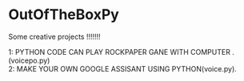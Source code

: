 # OutOfTheBoxPy
Some creative  projects !!!!!!! 




<p>1: PYTHON CODE CAN PLAY ROCKPAPER GANE WITH COMPUTER .(voicepo.py)<br>2: MAKE YOUR OWN GOOGLE ASSISANT USING PYTHON(voice.py).</p>
